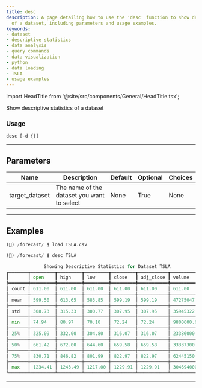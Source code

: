 ```yaml
---
title: desc
description: A page detailing how to use the 'desc' function to show descriptive statistics
  of a dataset, including parameters and usage examples.
keywords:
- dataset
- descriptive statistics
- data analysis
- query commands
- data visualization
- python
- data loading
- TSLA
- usage examples
---
```


import HeadTitle from '@site/src/components/General/HeadTitle.tsx';

<HeadTitle title="forecast /desc - Reference | OpenBB Terminal Docs" />

Show descriptive statistics of a dataset

### Usage

```python
desc [-d {}]
```

---

## Parameters

| Name | Description | Default | Optional | Choices |
| ---- | ----------- | ------- | -------- | ------- |
| target_dataset | The name of the dataset you want to select | None | True | None |


---

## Examples

```python
(🦋) /forecast/ $ load TSLA.csv

(🦋) /forecast/ $ desc TSLA

              Showing Descriptive Statistics for Dataset TSLA
┏━━━━━━━┳━━━━━━━━━┳━━━━━━━━━┳━━━━━━━━━┳━━━━━━━━━┳━━━━━━━━━━━┳━━━━━━━━━━━━━━┓
┃       ┃ open    ┃ high    ┃ low     ┃ close   ┃ adj_close ┃ volume       ┃
┡━━━━━━━╇━━━━━━━━━╇━━━━━━━━━╇━━━━━━━━━╇━━━━━━━━━╇━━━━━━━━━━━╇━━━━━━━━━━━━━━┩
│ count │ 611.00  │ 611.00  │ 611.00  │ 611.00  │ 611.00    │ 611.00       │
├───────┼─────────┼─────────┼─────────┼─────────┼───────────┼──────────────┤
│ mean  │ 599.50  │ 613.65  │ 583.85  │ 599.19  │ 599.19    │ 47275047.14  │
├───────┼─────────┼─────────┼─────────┼─────────┼───────────┼──────────────┤
│ std   │ 308.73  │ 315.33  │ 300.77  │ 307.95  │ 307.95    │ 35945322.23  │
├───────┼─────────┼─────────┼─────────┼─────────┼───────────┼──────────────┤
│ min   │ 74.94   │ 80.97   │ 70.10   │ 72.24   │ 72.24     │ 9800600.00   │
├───────┼─────────┼─────────┼─────────┼─────────┼───────────┼──────────────┤
│ 25%   │ 325.09  │ 332.00  │ 304.80  │ 316.07  │ 316.07    │ 23386000.00  │
├───────┼─────────┼─────────┼─────────┼─────────┼───────────┼──────────────┤
│ 50%   │ 661.42  │ 672.00  │ 644.60  │ 659.58  │ 659.58    │ 33337300.00  │
├───────┼─────────┼─────────┼─────────┼─────────┼───────────┼──────────────┤
│ 75%   │ 830.71  │ 846.82  │ 801.99  │ 822.97  │ 822.97    │ 62445150.00  │
├───────┼─────────┼─────────┼─────────┼─────────┼───────────┼──────────────┤
│ max   │ 1234.41 │ 1243.49 │ 1217.00 │ 1229.91 │ 1229.91   │ 304694000.00 │
└───────┴─────────┴─────────┴─────────┴─────────┴───────────┴──────────────┘
```
---

